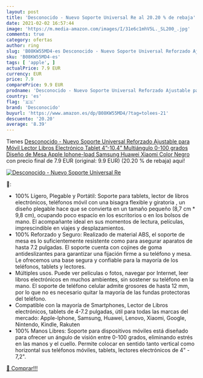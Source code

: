 ```yaml
---
layout: post
title: 'Desconocido - Nuevo Soporte Universal Re al 20.20 % de rebaja'
date: 2021-02-02 16:57:44
image: 'https://m.media-amazon.com/images/I/31e6c1mhV5L._SL200_.jpg'
comments: true
category: ofertas
author: ring
slug: 'B08KW55MD4-es Desconocido - Nuevo Soporte Universal Reforzado Ajustable...'
sku: 'B08KW55MD4-es'
tags: [ 'apple', ]
actualPrice: 7.9 EUR
currency: EUR
price: 7.9
comparePrice: 9.9 EUR
prodname: 'Desconocido - Nuevo Soporte Universal Reforzado Ajustable para Móvil  Lector Libros Electrónico  Tablet 4”-10.4” Multiángulo 0-100 grados Diseño de Mesa Apple  Iphone-Ipad  Samsung Huawei Xiaomi  Color Negro   '
country: 'es'
flag: '🇪🇸'
brand: 'Desconocido'
buyurl: 'https://www.amazon.es/dp/B08KW55MD4/?tag=tolees-21'
descuento: '20.20'
average: '8.39'
---
```


Tienes [Desconocido - Nuevo Soporte Universal Reforzado Ajustable para Móvil  Lector Libros Electrónico  Tablet 4”-10.4” Multiángulo 0-100 grados Diseño de Mesa Apple  Iphone-Ipad  Samsung Huawei Xiaomi  Color Negro   ](https://www.amazon.es/dp/B08KW55MD4/?tag=tolees-21) con precio final de  7.9 EUR (original: 9.9 EUR) (20.20 %  de rebaja) aqui!

[![Desconocido - Nuevo Soporte Universal Re](https://m.media-amazon.com/images/I/31e6c1mhV5L._SL200_.jpg)](https://www.amazon.es/dp/B08KW55MD4/?tag=tolees-21)

🔎:

- 100% Ligero, Plegable y Portátil: Soporte para tablets, lector de libros electrónicos, teléfonos móvil con una bisagra flexible y giratoria , un diseño plegable hace que se convierta en un tamaño pequeño (8,7 cm * 9,8 cm), ocupando poco espacio en los escritorios o en los bolsos de mano. El acompañante ideal en sus momentos de lectura, películas, imprescindible en viajes y desplazamientos.
- 100% Reforzado y Seguro: Realizado de material ABS, el soporte de mesa es lo suficientemente resistente como para asegurar aparatos de hasta 7.2 pulgadas. El soporte cuenta con cojines de goma antideslizantes para garantizar una fijación firme a su teléfono y mesa. Le ofrecemos una base segura y confiable para la mayoría de los teléfonos, tablets y lectores.
- Múltiples usos. Puede ver películas o fotos, navegar por Internet, leer libros electrónicos en muchos ambientes, sin sostener su teléfono en la mano. El soporte de teléfono celular admite grosores de hasta 12 mm, por lo que no es necesario quitar la mayoría de las fundas protectoras del teléfono.
- Compatible con la mayoría de Smartphones, Lector de Libros electrónicos, tablets de 4-7.2 pulgadas, útil para todas las marcas del mercado: Apple-Iphone, Samsung, Huawei, Lenovo, Xiaomi, Google, Nintendo, Kindle, Rakuten
- 100% Manos Libres: Soporte para dispositivos móviles está diseñado para ofrecer un ángulo de visión entre 0-100 grados, eliminando estrés en las manos y el cuello. Permite colocar en sentido tanto vertical como horizontal sus teléfonos móviles, tablets, lectores electrónicos de 4" - 7,2".

[🛒 Comprar!!!](https://www.amazon.es/dp/B08KW55MD4/?tag=tolees-21)
